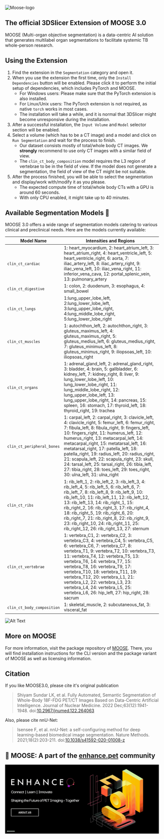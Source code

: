 ![Moose-logo](Images/moose.png)

## The official 3DSlicer Extension of MOOSE 3.0

MOOSE (Multi-organ objective segmentation) is a data-centric AI solution that generates multilabel organ segmentations to facilitate systemic TB whole-person research.

## Using the Extension
1. Find the extension in the `Segmentation` category and open it. 
2. When you use the extension the first time, only the `Install Dependencies` button will be enabled. Please click it to perform the initial setup of dependencies, which includes PyTorch and MOOSE.
   * For Windows users: Please make sure that the PyTorch extension is also installed. 
   * For Linux/Unix users: The PyTorch extension is not required, as native `torch` works in most cases. 
   * The installation will take a while, and it is normal that 3DSlicer might become unresponsive during the installation.
3. After a successful installation, the `Input Volume` and `Model` selector section will be enabled. 
4. Select a volume (which has to be a CT image) and a model and click on `Run Segmentation` and wait for the process to finish.
   * Our dataset consists mostly of total/whole body CT images. We **strongly** recommend to use only CT images with a similar field of view.
   * The `clin_ct_body_composition` model requires the L3 region of vertebrae to be in the field of view. If the model does not generate a segmentation, the field of view of the CT might be not suitable.
5. After the process finished, you will be able to select the segmentation and display/work with/modify it as you please.
   * The expected compute time of total/whole body CTs with a GPU is around 60 seconds.
   * With only CPU enabled, it might take up to 40 minutes.

## Available Segmentation Models 🧬

MOOSE 3.0 offers a wide range of segmentation models catering to various clinical and preclinical needs. Here are the models currently available:

| **Model Name**        | **Intensities and Regions**                                                                                                                                                                                                                           |
|-----------------------|-------------------------------------------------------------------------------------------------------------------------------------------------------------------------------------------------------------------------------------------------------|
| `clin_ct_cardiac`     | 1: heart_myocardium, 2: heart_atrium_left, 3: heart_atrium_right, 4: heart_ventricle_left, 5: heart_ventricle_right, 6: aorta, 7: iliac_artery_left, 8: iliac_artery_right, 9: iliac_vena_left, 10: iliac_vena_right, 11: inferior_vena_cava, 12: portal_splenic_vein, 13: pulmonary_artery|
| `clin_ct_digestive`   | 1: colon, 2: duodenum, 3: esophagus, 4: small_bowel                                                                                                                                                                  |                                                                                      
| `clin_ct_lungs`       | 1:lung_upper_lobe_left, 2:lung_lower_lobe_left, 3:lung_upper_lobe_right, 4:lung_middle_lobe_right, 5:lung_lower_lobe_right                                                                                                                             |
| `clin_ct_muscles`     | 1: autochthon_left, 2: autochthon_right, 3: gluteus_maximus_left, 4: gluteus_maximus_right, 5: gluteus_medius_left, 6: gluteus_medius_right, 7: gluteus_minimus_left, 8: gluteus_minimus_right, 9: iliopsoas_left, 10: iliopsoas_right                          |
| `clin_ct_organs`      | 1: adrenal_gland_left, 2: adrenal_gland_right, 3: bladder, 4: brain, 5: gallbladder, 6: kidney_left, 7: kidney_right, 8: liver, 9: lung_lower_lobe_left, 10: lung_lower_lobe_right, 11: lung_middle_lobe_right, 12: lung_upper_lobe_left, 13: lung_upper_lobe_right, 14: pancreas, 15: spleen, 16: stomach, 17: thyroid_left, 18: thyroid_right, 19: trachea |
| `clin_ct_peripheral_bones` | 1: carpal_left, 2: carpal_right, 3: clavicle_left, 4: clavicle_right, 5: femur_left, 6: femur_right, 7: fibula_left, 8: fibula_right, 9: fingers_left, 10: fingers_right, 11: humerus_left, 12: humerus_right, 13: metacarpal_left, 14: metacarpal_right, 15: metatarsal_left, 16: metatarsal_right, 17: patella_left, 18: patella_right, 19: radius_left, 20: radius_right, 21: scapula_left, 22: scapula_right, 23: skull, 24: tarsal_left, 25: tarsal_right, 26: tibia_left, 27: tibia_right, 28: toes_left, 29: toes_right, 30: ulna_left, 31: ulna_right |
| `clin_ct_ribs`        | 1: rib_left_1, 2: rib_left_2, 3: rib_left_3, 4: rib_left_4, 5: rib_left_5, 6: rib_left_6, 7: rib_left_7, 8: rib_left_8, 9: rib_left_9, 10: rib_left_10, 11: rib_left_11, 12: rib_left_12, 13: rib_left_13, 14: rib_right_1, 15: rib_right_2, 16: rib_right_3, 17: rib_right_4, 18: rib_right_5, 19: rib_right_6, 20: rib_right_7, 21: rib_right_8, 22: rib_right_9, 23: rib_right_10, 24: rib_right_11, 25: rib_right_12, 26: rib_right_13, 27: sternum |
| `clin_ct_vertebrae`   | 1: vertebra_C1, 2: vertebra_C2, 3: vertebra_C3, 4: vertebra_C4, 5: vertebra_C5, 6: vertebra_C6, 7: vertebra_C7, 8: vertebra_T1, 9: vertebra_T2, 10: vertebra_T3, 11: vertebra_T4, 12: vertebra_T5, 13: vertebra_T6, 14: vertebra_T7, 15: vertebra_T8, 16: vertebra_T9, 17: vertebra_T10, 18: vertebra_T11, 19: vertebra_T12, 20: vertebra_L1, 21: vertebra_L2, 22: vertebra_L3, 23: vertebra_L4, 24: vertebra_L5, 25: vertebra_L6, 26: hip_left, 27: hip_right, 28: sacrum |
| `clin_ct_body_composition`   | 1: skeletal_muscle, 2: subcutaneous_fat, 3: visceral_fat |

![Alt Text](/Images/MOOSE.gif)

## More on MOOSE
For more information, visit the package repository of [MOOSE](https://github.com/ENHANCE-PET/MOOSE).
There, you will find installation instructions for the CLI version and the package variant of MOOSE as well as licensing information.

## Citation
If you like MOOSE3.0, please cite it's original publication
>Shiyam Sundar LK, et al. Fully Automated, Semantic Segmentation of Whole-Body 18F-FDG PET/CT Images Based on Data-Centric Artificial Intelligence. Journal of Nuclear Medicine. 2022 Dec;63(12):1941-1948. doi:[10.2967/jnumed.122.264063 ](https://doi.org/10.2967/jnumed.122.264063 )

Also, please cite nnU-Net:
>Isensee F, et al. nnU-Net: a self-configuring method for deep learning-based biomedical image segmentation. Nature Methods. 2021;18(2):203-211. doi:[10.1038/s41592-020-01008-z](https://doi.org/10.1038/s41592-020-01008-z)

## 🦌 MOOSE: A part of the [enhance.pet](https://enhance.pet) community

![Alt Text](/Images/Enhance.gif)